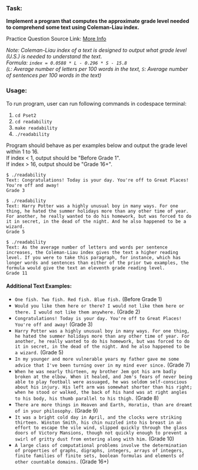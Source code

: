 ### Task:
**Implement a program that computes the approximate grade level needed to comprehend some text using Coleman-Liau index.**<br>

Practice Question Source Link: [More Info](https://cs50.harvard.edu/x/2022/psets/2/readability/)

*Note: Coleman-Liau index of a text is designed to output what grade level (U.S.) is needed to understand the text.*<br>
*Formula: `index = 0.0588 * L - 0.296 * S - 15.8`*<br>
*(`L`: Average number of letters per 100 words in the text, `S`: Average number of sentences per 100 words in the text)*

### Usage:
To run program, user can run following commands in codespace terminal:
1. `cd Pset2`
2. `cd readability`
3. `make readability`
4. `./readability`

Program should behave as per examples below and output the grade level within 1 to 16.<br>
If index < 1, output should be "Before Grade 1".<br>
If index > 16, output should be "Grade 16+".

```
$ ./readability
Text: Congratulations! Today is your day. You're off to Great Places! You're off and away!
Grade 3
```
```
$ ./readability
Text: Harry Potter was a highly unusual boy in many ways. For one thing, he hated the summer holidays more than any other time of year. For another, he really wanted to do his homework, but was forced to do it in secret, in the dead of the night. And he also happened to be a wizard.
Grade 5
```
```
$ ./readability
Text: As the average number of letters and words per sentence increases, the Coleman-Liau index gives the text a higher reading level. If you were to take this paragraph, for instance, which has longer words and sentences than either of the prior two examples, the formula would give the text an eleventh grade reading level.
Grade 11
```
#### Additional Text Examples:
- `One fish. Two fish. Red fish. Blue fish.` (Before Grade 1)
- `Would you like them here or there? I would not like them here or there. I would not like them anywhere.` (Grade 2)
- `Congratulations! Today is your day. You're off to Great Places! You're off and away!` (Grade 3)
- `Harry Potter was a highly unusual boy in many ways. For one thing, he hated the summer holidays more than any other time of year. For another, he really wanted to do his homework, but was forced to do it in secret, in the dead of the night. And he also happened to be a wizard.` (Grade 5)
- `In my younger and more vulnerable years my father gave me some advice that I've been turning over in my mind ever since.` (Grade 7)
- `When he was nearly thirteen, my brother Jem got his arm badly broken at the elbow. When it healed, and Jem's fears of never being able to play football were assuaged, he was seldom self-conscious about his injury. His left arm was somewhat shorter than his right; when he stood or walked, the back of his hand was at right angles to his body, his thumb parallel to his thigh.` (Grade 8)
- `There are more things in Heaven and Earth, Horatio, than are dreamt of in your philosophy.` (Grade 9)
- `It was a bright cold day in April, and the clocks were striking thirteen. Winston Smith, his chin nuzzled into his breast in an effort to escape the vile wind, slipped quickly through the glass doors of Victory Mansions, though not quickly enough to prevent a swirl of gritty dust from entering along with him.` (Grade 10)
- `A large class of computational problems involve the determination of properties of graphs, digraphs, integers, arrays of integers, finite families of finite sets, boolean formulas and elements of other countable domains.` (Grade 16+)
